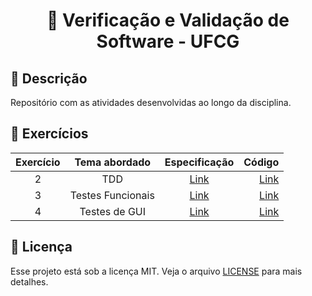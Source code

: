 <h1 align="center">
  <p> 📝 Verificação e Validação de Software - UFCG </p>
</h1>

## 📝 Descrição

Repositório com as atividades desenvolvidas ao longo da disciplina.

## 📌 Exercícios

Exercício | Tema abordado | Especificação | Código
:--: | :--: | :--: | --:
2 | TDD | [Link](especificacoes/Exerc%C3%ADcio%202%20-%20TDD.pdf) | [Link](codigos/TDD)
3 | Testes Funcionais | [Link](especificacoes/Exerc%C3%ADcio%203%20-%20Funcionais.pdf) | [Link](codigos/TDD)
4 | Testes de GUI | [Link](especificacoes/Exerc%C3%ADcio%204%20-%20GUI%20Testing.pdf) | [Link](codigos/gui-testing-cypress-selenium/)

## 📃 Licença

Esse projeto está sob a licença MIT. Veja o arquivo [LICENSE](LICENSE) para mais detalhes.
